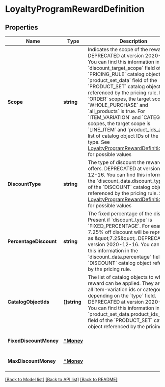 # LoyaltyProgramRewardDefinition

## Properties
Name | Type | Description | Notes
------------ | ------------- | ------------- | -------------
**Scope** | **string** | Indicates the scope of the reward tier. DEPRECATED at version 2020-12-16. You can find this information in the &#x60;discount_target_scope&#x60; field of the &#x60;PRICING_RULE&#x60; catalog object and the &#x60;product_set_data&#x60; field of the &#x60;PRODUCT_SET&#x60; catalog object referenced by the pricing rule. For &#x60;ORDER&#x60; scopes, the target scope is &#x60;WHOLE_PURCHASE&#x60; and &#x60;all_products&#x60; is true. For &#x60;ITEM_VARIATION&#x60; and &#x60;CATEGORY&#x60; scopes, the target scope is &#x60;LINE_ITEM&#x60; and &#x60;product_ids_any&#x60; is a list of catalog object IDs of the given type. See [LoyaltyProgramRewardDefinitionScope](#type-loyaltyprogramrewarddefinitionscope) for possible values | [default to null]
**DiscountType** | **string** | The type of discount the reward tier offers. DEPRECATED at version 2020-12-16. You can find this information in the &#x60;discount_data.discount_type&#x60; field of the &#x60;DISCOUNT&#x60; catalog object referenced by the pricing rule. See [LoyaltyProgramRewardDefinitionType](#type-loyaltyprogramrewarddefinitiontype) for possible values | [default to null]
**PercentageDiscount** | **string** | The fixed percentage of the discount. Present if &#x60;discount_type&#x60; is &#x60;FIXED_PERCENTAGE&#x60;. For example, a 7.25% off discount will be represented as \&quot;7.25\&quot;. DEPRECATED at version 2020-12-16. You can find this information in the &#x60;discount_data.percentage&#x60; field of the &#x60;DISCOUNT&#x60; catalog object referenced by the pricing rule. | [optional] [default to null]
**CatalogObjectIds** | **[]string** | The list of catalog objects to which this reward can be applied. They are either all item-variation ids or category ids, depending on the &#x60;type&#x60; field. DEPRECATED at version 2020-12-16. You can find this information in the &#x60;product_set_data.product_ids_any&#x60; field of the &#x60;PRODUCT_SET&#x60; catalog object referenced by the pricing rule. | [optional] [default to null]
**FixedDiscountMoney** | [***Money**](Money.md) |  | [optional] [default to null]
**MaxDiscountMoney** | [***Money**](Money.md) |  | [optional] [default to null]

[[Back to Model list]](../README.md#documentation-for-models) [[Back to API list]](../README.md#documentation-for-api-endpoints) [[Back to README]](../README.md)

